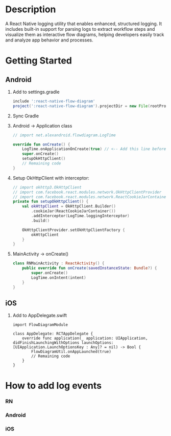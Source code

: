 # Description

A React Native logging utility that enables enhanced, structured logging. It includes built-in support for parsing logs
to extract workflow steps and visualize them as interactive flow diagrams, helping developers easily track and analyze
app behavior and processes.

# Getting Started

## Android

1. Add to settings.gradle
    ```groovy
    include ':react-native-flow-diagram'
    project(':react-native-flow-diagram').projectDir = new File(rootProject.projectDir, '../node_modules/react-native-flow-diagram/android')
    ```
2. Sync Gradle
3. Android -> Application class
    ```kotlin
    // import net.alexandroid.flowdiagram.LogTime
    
    override fun onCreate() {
        LogTime.onApplicationOnCreate(true) // <-- Add this line before "super.onCreate()"
        super.onCreate()
        setupOkHttpClient()
        // Remaining code
    }
    ```
4. Setup OkHttpClient with interceptor:
    ```kotlin
    // import okhttp3.OkHttpClient
    // import com.facebook.react.modules.network.OkHttpClientProvider
    // import com.facebook.react.modules.network.ReactCookieJarContainer
    private fun setupOkHttpClient() {
        val okHttpClient = OkHttpClient.Builder()
            .cookieJar(ReactCookieJarContainer())
            .addInterceptor(LogTime.loggingInterceptor)
            .build()

        OkHttpClientProvider.setOkHttpClientFactory {
            okHttpClient
        }
    }
   ```

5. MainActivity -> onCreate()
    ```kotlin
    class RNMainActivity : ReactActivity() {
        public override fun onCreate(savedInstanceState: Bundle?) {
            super.onCreate()
            LogTime.onIntent(intent)
        }
    }
    ```

## iOS

1. Add to AppDelegate.swift
    ```
    import FlowDiagramModule
    
    class AppDelegate: RCTAppDelegate {
        override func application(_ application: UIApplication, didFinishLaunchingWithOptions launchOptions: [UIApplication.LaunchOptionsKey : Any]? = nil) -> Bool {
            FlowDiagramUtil.onAppLaunched(true)
            // Remaining code
        }
    }    
    ```

# How to add log events
### RN
### Android
### iOS

